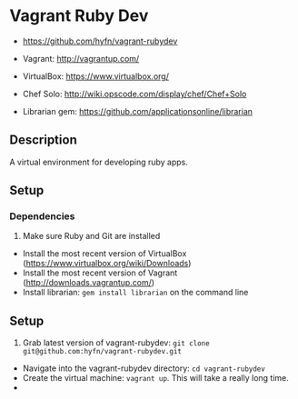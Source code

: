 # Vagrant Ruby Dev

- https://github.com/hyfn/vagrant-rubydev

- Vagrant: http://vagrantup.com/

- VirtualBox: https://www.virtualbox.org/

- Chef Solo: http://wiki.opscode.com/display/chef/Chef+Solo

- Librarian gem: https://github.com/applicationsonline/librarian

## Description

A virtual environment for developing ruby apps.

## Setup

### Dependencies

1. Make sure Ruby and Git are installed
- Install the most recent version of VirtualBox (https://www.virtualbox.org/wiki/Downloads)
- Install the most recent version of Vagrant (http://downloads.vagrantup.com/)
- Install librarian: `gem install librarian` on the command line

## Setup

1. Grab latest version of vagrant-rubydev: `git clone git@github.com:hyfn/vagrant-rubydev.git`
- Navigate into the vagrant-rubydev directory: `cd vagrant-rubydev`
- Create the virtual machine: `vagrant up`. This will take a really long time.
- 